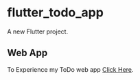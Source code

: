 # flutter_todo_app

A new Flutter project.

## Web App

To Experience my ToDo web app [Click Here](https://github.com/Jerald-Joyson).
